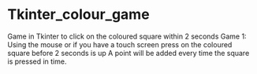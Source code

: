 # Tkinter_colour_game
Game in Tkinter to click on the coloured square within 2 seconds
Game 1:
Using the mouse or if you have a touch screen press on the coloured square before 2 seconds is up
A point will be added every time the square is pressed in time.
